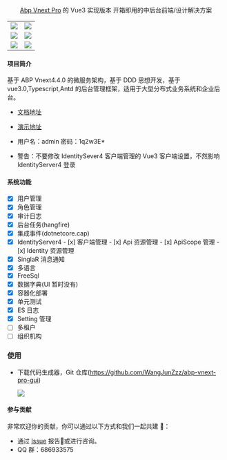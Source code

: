 ﻿<div align="center">

 [Abp Vnext Pro](https://github.com/WangJunZzz/abp-vnext-pro) 的 Vue3 实现版本 开箱即用的中后台前端/设计解决方案

<table>
    <tr>
        <td><img src="https://blog-resouce.oss-cn-shenzhen.aliyuncs.com/images/abp/4.4/4.4login.png"/></td>
        <td><img src="https://blog-resouce.oss-cn-shenzhen.aliyuncs.com/images/abp/4.4/4.4roole.png"/></td>
    </tr>
    <tr>
         <td><img src="https://blog-resouce.oss-cn-shenzhen.aliyuncs.com/images/abp/4.4/4.4hangfire.png"/></td>
        <td><img src="https://blog-resouce.oss-cn-shenzhen.aliyuncs.com/images/abp/4.4/4.4cap.png"/></td>
    </tr>
        <tr>
         <td><img src="https://blog-resouce.oss-cn-shenzhen.aliyuncs.com/images/abp/4.4/4.4client.png"/></td>
        <td><img src="https://blog-resouce.oss-cn-shenzhen.aliyuncs.com/images/abp/4.4/4.4identity.png"/></td>
    </tr>
</table>

</div>

#### 项目简介

基于 ABP Vnext4.4.0 的微服务架构，基于 DDD 思想开发，基于 vue3.0,Typescript,Antd 的后台管理框架，适用于大型分布式业务系统和企业后台。

- [文档地址](http://doc.cncore.club/)
- [演示地址 ](http://120.24.194.14:8012/)

- 用户名：admin 密码：1q2w3E\*

- 警告：不要修改 IdentitySever4 客户端管理的 Vue3 客户端设置，不然影响 IdentityServer4 登录

#### 系统功能

- [x] 用户管理
- [x] 角色管理
- [x] 审计日志
- [x] 后台任务(hangfire)
- [x] 集成事件(dotnetcore.cap)
- [x] IdentityServer4 - [x] 客户端管理 - [x] Api 资源管理 - [x] ApiScope 管理 - [x] Identity 资源管理
- [x] SinglaR 消息通知
- [x] 多语言
- [x] FreeSql
- [x] 数据字典(UI 暂时没有)
- [x] 容器化部署
- [x] 单元测试
- [x] ES 日志
- [x] Setting 管理
- [ ] 多租户
- [ ] 组织机构

### 使用

- 下载代码生成器，Git 仓库(https://github.com/WangJunZzz/abp-vnext-pro-gui)

  ![](https://blog-resouce.oss-cn-shenzhen.aliyuncs.com/images/abp/gui.png)

  


#### 参与贡献

非常欢迎你的贡献，你可以通过以下方式和我们一起共建 :star2:：

- 通过 [Issue](https://github.com/WangJunZzz/abp-vnext-pro/issues) 报告:bug:或进行咨询。
- QQ 群：686933575
